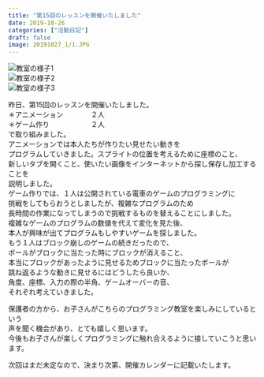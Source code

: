 ```yaml
---
title: "第15回のレッスンを開催いたしました"
date: 2019-10-26
categories: ["活動日記"]
draft: false
image: 20191027_1/1.JPG
---
```


![教室の様子1](/img/post/20191027_1/2.JPG)    
![教室の様子2](/img/post/20191027_1/3.JPG)    
![教室の様子3](/img/post/20191027_1/4.JPG)   

昨日、第15回のレッスンを開催いたしました。  
＊アニメーション　　　　２人  
＊ゲーム作り　　　　　　２人  
で取り組みました。  
アニメーションでは本人たちが作りたい見せたい動きを  
プログラムしていきました。スプライトの位置を考えるために座標のこと、  
新しいタブを開くこと、使いたい画像をインターネットから探し保存し加工することを  
説明しました。  
ゲーム作りでは、１人は公開されている電車のゲームのプログラミングに  
挑戦をしてもらおうとしましたが、複雑なプログラムのため  
長時間の作業になってしまうので挑戦するものを替えることにしました。  
複雑なゲームのプログラムの数値を代えて変化を見た後、  
本人が興味が出てプログラムもしやすいゲームを探しました。  
もう１人はブロック崩しのゲームの続きだったので、  
ボールがブロックに当たった時にブロックが消えること、  
本当にブロックがあったように見せるためブロックに当たったボールが  
跳ね返るような動きに見せるにはどうしたら良いか、  
角度、座標、入力の際の半角、ゲームオーバーの音、  
それぞれ考えていきました。  
  
  
保護者の方から、お子さんがこちらのプログラミング教室を楽しみにしているという  
声を聞く機会があり、とても嬉しく思います。  
今後もお子さんが楽しくプログラミングに触れ合えるように接していこうと思います。  
  
次回はまだ未定なので、決まり次第、開催カレンダーに記載いたします。  